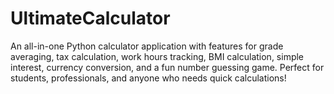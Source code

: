 # UltimateCalculator
An all-in-one Python calculator application with features for grade averaging, tax calculation, work hours tracking, BMI calculation, simple interest, currency conversion, and a fun number guessing game. Perfect for students, professionals, and anyone who needs quick calculations!
